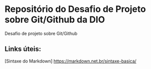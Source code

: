 # Repositório do Desafio de Projeto sobre Git/Github da DIO
Desafio de projeto sobre Git/Github

## Links úteis:
[Sintaxe do Markdown] https://markdown.net.br/sintaxe-basica/
